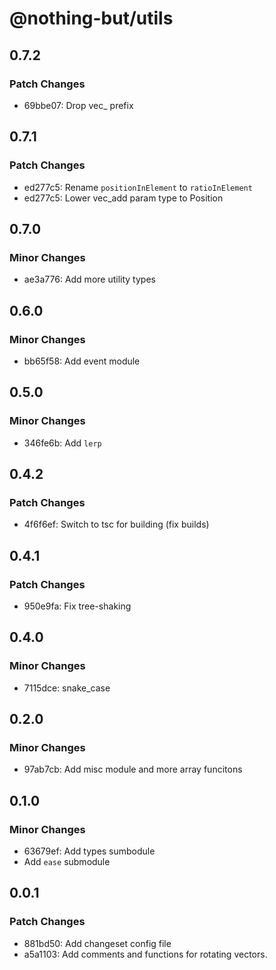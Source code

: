 # @nothing-but/utils

## 0.7.2

### Patch Changes

-   69bbe07: Drop vec\_ prefix

## 0.7.1

### Patch Changes

-   ed277c5: Rename `positionInElement` to `ratioInElement`
-   ed277c5: Lower vec_add param type to Position

## 0.7.0

### Minor Changes

-   ae3a776: Add more utility types

## 0.6.0

### Minor Changes

-   bb65f58: Add event module

## 0.5.0

### Minor Changes

-   346fe6b: Add `lerp`

## 0.4.2

### Patch Changes

-   4f6f6ef: Switch to tsc for building (fix builds)

## 0.4.1

### Patch Changes

-   950e9fa: Fix tree-shaking

## 0.4.0

### Minor Changes

-   7115dce: snake_case

## 0.2.0

### Minor Changes

-   97ab7cb: Add misc module and more array funcitons

## 0.1.0

### Minor Changes

-   63679ef: Add types sumbodule
-   Add `ease` submodule

## 0.0.1

### Patch Changes

-   881bd50: Add changeset config file
-   a5a1103: Add comments and functions for rotating vectors.
